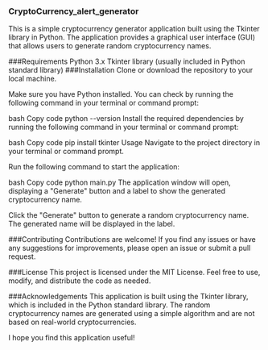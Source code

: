 ### CryptoCurrency_alert_generator
This is a simple cryptocurrency generator application built using the Tkinter library in Python. The application provides a graphical user interface (GUI) that allows users to generate random cryptocurrency names.

###Requirements
Python 3.x
Tkinter library (usually included in Python standard library)
###Installation
Clone or download the repository to your local machine.

Make sure you have Python installed. You can check by running the following command in your terminal or command prompt:

bash
Copy code
python --version
Install the required dependencies by running the following command in your terminal or command prompt:

bash
Copy code
pip install tkinter
Usage
Navigate to the project directory in your terminal or command prompt.

Run the following command to start the application:

bash
Copy code
python main.py
The application window will open, displaying a "Generate" button and a label to show the generated cryptocurrency name.

Click the "Generate" button to generate a random cryptocurrency name. The generated name will be displayed in the label.

###Contributing
Contributions are welcome! If you find any issues or have any suggestions for improvements, please open an issue or submit a pull request.

###License
This project is licensed under the MIT License. Feel free to use, modify, and distribute the code as needed.

###Acknowledgements
This application is built using the Tkinter library, which is included in the Python standard library.
The random cryptocurrency names are generated using a simple algorithm and are not based on real-world cryptocurrencies.

I hope you find this application useful!
